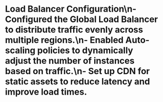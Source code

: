 # Load Balancer Configuration\n- Configured the Global Load Balancer to distribute traffic evenly across multiple regions.\n- Enabled Auto-scaling policies to dynamically adjust the number of instances based on traffic.\n- Set up CDN for static assets to reduce latency and improve load times.